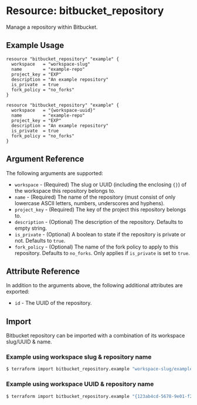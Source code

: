 # Resource: bitbucket_repository
Manage a repository within Bitbucket.

## Example Usage
```hcl
resource "bitbucket_repository" "example" {
  workspace   = "workspace-slug"
  name        = "example-repo"
  project_key = "EXP"
  description = "An example repository"
  is_private  = true
  fork_policy = "no_forks"
}
```
```hcl
resource "bitbucket_repository" "example" {
  workspace   = "{workspace-uuid}"
  name        = "example-repo"
  project_key = "EXP"
  description = "An example repository"
  is_private  = true
  fork_policy = "no_forks"
}
```

## Argument Reference
The following arguments are supported:
* `workspace` - (Required) The slug or UUID (including the enclosing `{}`) of the workspace this repository belongs to.
* `name` - (Required) The name of the repository (must consist of only lowercase ASCII letters, numbers, underscores and hyphens).
* `project_key` - (Required) The key of the project this repository belongs to.
* `description` - (Optional) The description of the repository. Defaults to empty string.
* `is_private` - (Optional) A boolean to state if the repository is private or not. Defaults to `true`.
* `fork_policy` - (Optional) The name of the fork policy to apply to this repository. Defaults to `no_forks`. Only applies if `is_private` is set to `true`.

## Attribute Reference
In addition to the arguments above, the following additional attributes are exported:
* `id` - The UUID of the repository.

## Import
Bitbucket repository can be imported with a combination of its workspace slug/UUID & name.

### Example using workspace slug & repository name
```sh
$ terraform import bitbucket_repository.example "workspace-slug/example-repo"
```

### Example using workspace UUID & repository name
```sh
$ terraform import bitbucket_repository.example "{123ab4cd-5678-9e01-f234-5678g9h01i2j}/example-repo"
```
